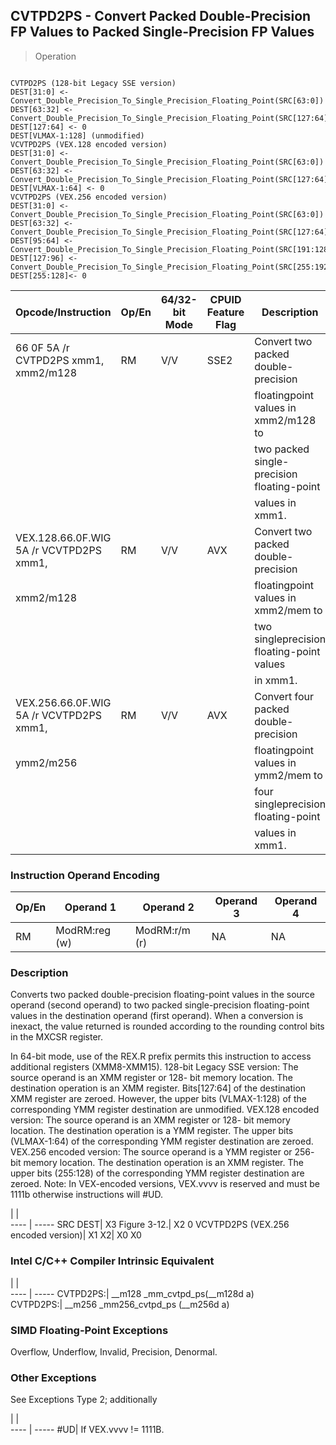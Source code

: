 ## CVTPD2PS - Convert Packed Double-Precision FP Values to Packed Single-Precision FP Values

> Operation
``` slim

CVTPD2PS (128-bit Legacy SSE version)
DEST[31:0] <- Convert_Double_Precision_To_Single_Precision_Floating_Point(SRC[63:0])
DEST[63:32] <- Convert_Double_Precision_To_Single_Precision_Floating_Point(SRC[127:64])
DEST[127:64] <- 0
DEST[VLMAX-1:128] (unmodified)
VCVTPD2PS (VEX.128 encoded version)
DEST[31:0] <- Convert_Double_Precision_To_Single_Precision_Floating_Point(SRC[63:0])
DEST[63:32] <- Convert_Double_Precision_To_Single_Precision_Floating_Point(SRC[127:64])
DEST[VLMAX-1:64] <- 0
VCVTPD2PS (VEX.256 encoded version)
DEST[31:0] <- Convert_Double_Precision_To_Single_Precision_Floating_Point(SRC[63:0])
DEST[63:32] <- Convert_Double_Precision_To_Single_Precision_Floating_Point(SRC[127:64])
DEST[95:64] <- Convert_Double_Precision_To_Single_Precision_Floating_Point(SRC[191:128])
DEST[127:96] <- Convert_Double_Precision_To_Single_Precision_Floating_Point(SRC[255:192)
DEST[255:128]<- 0

```

 Opcode/Instruction                     | Op/En| 64/32-bit Mode| CPUID Feature Flag| Description                               
 ---  | --- | --- | --- | ---
 66 0F 5A /r CVTPD2PS xmm1, xmm2/m128   | RM   | V/V           | SSE2              | Convert two packed double-precision       
                                        |      |               |                   | floatingpoint values in xmm2/m128 to      
                                        |      |               |                   | two packed single-precision floating-point
                                        |      |               |                   | values in xmm1.                           
 VEX.128.66.0F.WIG 5A /r VCVTPD2PS xmm1,| RM   | V/V           | AVX               | Convert two packed double-precision       
 xmm2/m128                              |      |               |                   | floatingpoint values in xmm2/mem to       
                                        |      |               |                   | two singleprecision floating-point values 
                                        |      |               |                   | in xmm1.                                  
 VEX.256.66.0F.WIG 5A /r VCVTPD2PS xmm1,| RM   | V/V           | AVX               | Convert four packed double-precision      
 ymm2/m256                              |      |               |                   | floatingpoint values in ymm2/mem to       
                                        |      |               |                   | four singleprecision floating-point       
                                        |      |               |                   | values in xmm1.                           

### Instruction Operand Encoding
 Op/En| Operand 1    | Operand 2    | Operand 3| Operand 4
 ---  | --- | --- | --- | ---
 RM   | ModRM:reg (w)| ModRM:r/m (r)| NA       | NA       

### Description
Converts two packed double-precision floating-point values in the source operand
(second operand) to two packed single-precision floating-point values in the
destination operand (first operand). When a conversion is inexact, the value
returned is rounded according to the rounding control bits in the MXCSR register.

In 64-bit mode, use of the REX.R prefix permits this instruction to access additional
registers (XMM8-XMM15). 128-bit Legacy SSE version: The source operand is an
XMM register or 128- bit memory location. The destination operation is an XMM
register. Bits[127:64] of the destination XMM register are zeroed. However,
the upper bits (VLMAX-1:128) of the corresponding YMM register destination are
unmodified. VEX.128 encoded version: The source operand is an XMM register or
128- bit memory location. The destination operation is a YMM register. The upper
bits (VLMAX-1:64) of the corresponding YMM register destination are zeroed.
VEX.256 encoded version: The source operand is a YMM register or 256- bit memory
location. The destination operation is an XMM register. The upper bits (255:128)
of the corresponding YMM register destination are zeroed. Note: In VEX-encoded
versions, VEX.vvvv is reserved and must be 1111b otherwise instructions will
#UD.

   | |  
---- | -----
 SRC DEST| X3 Figure 3-12.| X2 0 VCVTPD2PS (VEX.256 encoded version)| X1 X2| X0 X0


### Intel C/C++ Compiler Intrinsic Equivalent
   | |  
---- | -----
 CVTPD2PS:| __m128 _mm_cvtpd_ps(__m128d a)    
 CVTPD2PS:| __m256 _mm256_cvtpd_ps (__m256d a)

### SIMD Floating-Point Exceptions
Overflow, Underflow, Invalid, Precision, Denormal.


### Other Exceptions
See Exceptions Type 2; additionally

   | |  
---- | -----
 #UD| If VEX.vvvv != 1111B.
